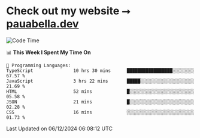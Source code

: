 # Check out my website ⭢ [pauabella.dev](https://pauabella.dev)

<!--START_SECTION:waka-->
![Code Time](http://img.shields.io/badge/Code%20Time-3%2C947%20hrs%202%20mins-blue)

📊 **This Week I Spent My Time On** 

```text
💬 Programming Languages: 
TypeScript               10 hrs 30 mins      █████████████████░░░░░░░░   67.57 % 
JavaScript               3 hrs 22 mins       █████░░░░░░░░░░░░░░░░░░░░   21.69 % 
HTML                     52 mins             █░░░░░░░░░░░░░░░░░░░░░░░░   05.58 % 
JSON                     21 mins             █░░░░░░░░░░░░░░░░░░░░░░░░   02.28 % 
CSS                      16 mins             ░░░░░░░░░░░░░░░░░░░░░░░░░   01.73 % 
```


 Last Updated on 06/12/2024 06:08:12 UTC
<!--END_SECTION:waka-->
